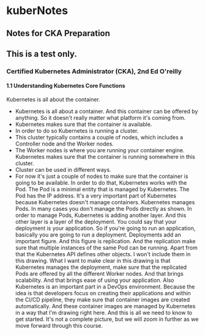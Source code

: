 # kuberNotes
## Notes for CKA Preparation
## This is a test only.
### Certified Kubernetes Administrator (CKA), 2nd Ed O'reilly
#### 1.1 Understanding Kubernetes Core Functions

Kubernetes is all about the container. 


- Kubernetes is all about a container. And this container can be offered by anything. So it doesn't really matter what platform it's coming from. 
- Kubernetes makes sure that the container is available. 
- In order to do so Kubernetes is running a cluster. 
- This cluster typically contains a couple of nodes, which includes a Controller node and the Worker nodes. 
- The Worker nodes is where you are running your container engine. Kubernetes makes sure that the container is running somewhere in this cluster. 
- Cluster can be used in different ways. 
- For now it's just a couple of nodes to make sure that the container is going to be available. In order to do that, Kubernetes works with the Pod. The Pod is a minimal entity that is managed by Kubernetes. The Pod has the IP address. It's a very important part of Kubernetes because Kubernetes doesn't manage containers. Kubernetes manages Pods. In many cases you don't manage the Pods directly as shown. In order to manage Pods, Kubernetes is adding another layer. And this other layer is a layer of the deployment. You could say that your deployment is your application. So if you're going to run an application, basically you are going to run a deployment. Deployments add an important figure. And this figure is replication. And the replication make sure that multiple instances of the same Pod can be running. Apart from that the Kubernetes API defines other objects. I won't include them in this drawing. What I want to make clear in this drawing is that Kubernetes manages the deployment, make sure that the replicated Pods are offered by all the different Worker nodes. And that brings scalability. And that brings ease of using your application. Also Kubernetes is an important part in a DevOps environment. Because the idea is that developers focus on creating their applications and within the CI/CD pipeline, they make sure that container images are created automatically. And these container images are managed by Kubernetes in a way that I'm drawing right here. And this is all we need to know to get started. It's not a complete picture, but we will zoom in further as we move forward through this course.



